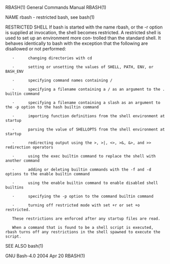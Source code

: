 RBASH(1)                                                                         General Commands Manual                                                                         RBASH(1)

NAME
       rbash - restricted bash, see bash(1)

RESTRICTED SHELL
       If  bash  is started with the name rbash, or the -r option is supplied at invocation, the shell becomes restricted.  A restricted shell is used to set up an environment more con‐
       trolled than the standard shell.  It behaves identically to bash with the exception that the following are disallowed or not performed:

       ·      changing directories with cd

       ·      setting or unsetting the values of SHELL, PATH, ENV, or BASH_ENV

       ·      specifying command names containing /

       ·      specifying a filename containing a / as an argument to the .  builtin command

       ·      specifying a filename containing a slash as an argument to the -p option to the hash builtin command

       ·      importing function definitions from the shell environment at startup

       ·      parsing the value of SHELLOPTS from the shell environment at startup

       ·      redirecting output using the >, >|, <>, >&, &>, and >> redirection operators

       ·      using the exec builtin command to replace the shell with another command

       ·      adding or deleting builtin commands with the -f and -d options to the enable builtin command

       ·      using the enable builtin command to enable disabled shell builtins

       ·      specifying the -p option to the command builtin command

       ·      turning off restricted mode with set +r or set +o restricted.

       These restrictions are enforced after any startup files are read.

       When a command that is found to be a shell script is executed, rbash turns off any restrictions in the shell spawned to execute the script.

SEE ALSO
       bash(1)

GNU Bash-4.0                                                                           2004 Apr 20                                                                               RBASH(1)
